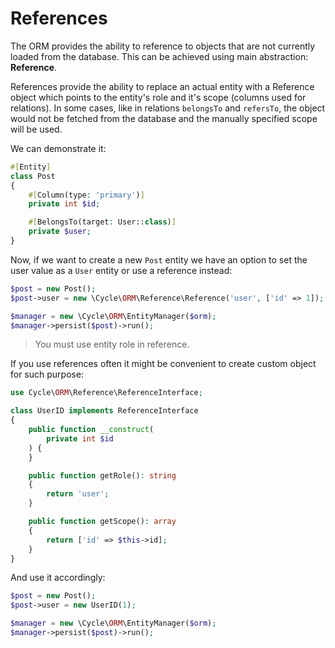 # References

The ORM provides the ability to reference to objects that are not currently loaded from the database. This can be
achieved using main abstraction: **Reference**.

References provide the ability to replace an actual entity with a Reference object which points to the entity's role and
it's scope (columns used for relations). In some cases, like in relations `belongsTo` and `refersTo`, the object would
not be fetched from the database and the manually specified scope will be used.

We can demonstrate it:

```php
#[Entity]
class Post
{
    #[Column(type: 'primary')]
    private int $id;

    #[BelongsTo(target: User::class)]
    private $user;
}
```

Now, if we want to create a new `Post` entity we have an option to set the user value as a `User` entity or use a
reference instead:

```php
$post = new Post();
$post->user = new \Cycle\ORM\Reference\Reference('user', ['id' => 1]);

$manager = new \Cycle\ORM\EntityManager($orm);
$manager->persist($post)->run();
```

> You must use entity role in reference.

If you use references often it might be convenient to create custom object for such purpose:

```php
use Cycle\ORM\Reference\ReferenceInterface;

class UserID implements ReferenceInterface
{
    public function __construct(
        private int $id
    ) {
    }

    public function getRole(): string
    {
        return 'user';
    }

    public function getScope(): array
    {
        return ['id' => $this->id];
    }
}
```

And use it accordingly:

```php
$post = new Post();
$post->user = new UserID(1);

$manager = new \Cycle\ORM\EntityManager($orm);
$manager->persist($post)->run();
```
